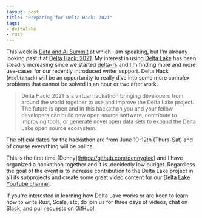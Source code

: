 ```yaml
---
layout: post
title: "Preparing for Delta Hack: 2021"
tags:
- deltalake
- rust
---
```


This week is [Data and AI Summit](https://databricks.com/speaker/r-tyler-croy)
at which I am speaking, but I'm already looking past it at [Delta Hack:
2021](https://delta-hack-2021.devpost.com/). My interest in using [Delta
Lake](https://delta.io) has been steadily increasing since we started
[delta-rs](https://github.com/delta-io/delta-rs) and I'm finding more and more
use-cases for our recently introduced writer support. Delta Hack (`#deltahack`)
will be an opportunity to really dive into some more complex problems that
cannot be solved in an hour or two after work.

> Delta Hack: 2021 is a virtual hackathon bringing developers from around the world together to use and improve the Delta Lake project. The future is open and in this hackathon you and your fellow developers can build new open source software, contribute to improving tools, or generate novel open data sets to expand the Delta Lake open source ecosystem.

The official dates for the hackathon are from June 10-12th (Thurs-Sat) and of
course everything will be online.

This is the first time {Denny](https://github.com/dennyglee) and I have
organized a hackathon together and it is..decidedly low budget. Regardless the
goal of the event is to increase contribution to the Delta Lake project in all
its subprojects and create some great video content for our [Delta Lake YouTube
channel](http://youtube.com/c/deltalake).


If you're interested in learning how Delta Lake works or are keen to learn how to write Rust, Scala, etc, do join us for three days of videos, chat on Slack, and pull requests on GitHub!


